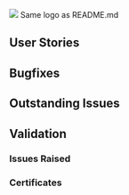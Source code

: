 <img src="#"> Same logo as README.md

## User Stories

## Bugfixes

## Outstanding Issues

## Validation

### Issues Raised

### Certificates